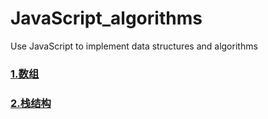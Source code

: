 # JavaScript_algorithms
Use JavaScript to implement data structures and algorithms
### [1.数组](https://github.com/DingOUCer/JavaScript_algorithms/tree/main/01_数组)
### [2.栈结构](https://github.com/DingOUCer/JavaScript_algorithms/tree/main/02_%E6%A0%88%E7%BB%93%E6%9E%84)
